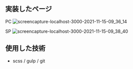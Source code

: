 ## 実装したページ
PC
![screencapture-localhost-3000-2021-11-15-09_36_14](https://user-images.githubusercontent.com/76928095/141705683-b91f04a1-5a03-43cc-8244-a73c4b03c5e5.png)


SP
![screencapture-localhost-3000-2021-11-15-09_38_40](https://user-images.githubusercontent.com/76928095/141705759-7bfef5a3-9bab-427b-902b-9f627490b5e0.png)


## 使用した技術
- scss / gulp / git
